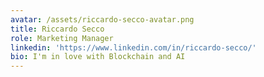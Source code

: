 ```yaml
---
avatar: /assets/riccardo-secco-avatar.png
title: Riccardo Secco
role: Marketing Manager
linkedin: 'https://www.linkedin.com/in/riccardo-secco/'
bio: I'm in love with Blockchain and AI
---
```


